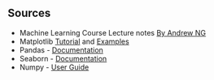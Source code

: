 ## Sources

- Machine Learning Course Lecture notes [By Andrew NG](http://www.holehouse.org/mlclass/)
- Matplotlib [Tutorial](https://matplotlib.org/tutorials/index.html) and [Examples](https://matplotlib.org/gallery/index.html)
- Pandas - [Documentation](https://pandas.pydata.org/docs/user_guide/10min.html)
- Seaborn - [Documentation](https://seaborn.pydata.org/tutorial.html)
- Numpy - [User Guide](https://numpy.org/doc/stable/numpy-user.pdf)
